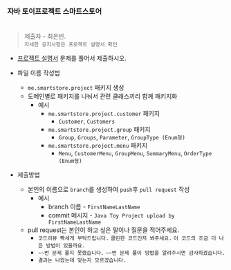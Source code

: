 <br/>

### 자바 토이프로젝트 스마트스토어 <br/><br/>
> 제출자 - 최은빈.  
> ```자세한 공지사항은 프로젝트 설명서 확인```


- [프로젝트 설명서](https://echoiing-fastcampus-backend.notion.site/1-Smart-Store-c6ff44eddc4b4e0b908938728646c30c) 문제를 풀어서 제출하시오.

- 파일 이름 작성법
    - ````me.smartstore.project```` 패키지 생성
    - 도메인별로 패키지를 나눠서 관련 클래스끼리 함께 패키지화
        - 예시
            - ```me.smartstore.project.customer``` 패키지
                - ```Customer```, ```Customers```
            - ```me.smartstore.project.group``` 패키지
                - ```Group```, ```Groups```, ```Parameter```, ```GroupType (Enum형)```
            - ```me.smartstore.project.menu``` 패키지
                - ```Menu```, ```CustomerMenu```, ```GroupMenu```, ```SummaryMenu```, ```OrderType (Enum형)```



- 제출방법
    - 본인의 이름으로 ````branch````를 생성하여 ````push````후 ````pull request```` 작성
        - 예시
            - branch 이름 - ````FirstNameLastName````
            - commit 메시지 - ````Java Toy Project upload by FirstNameLastName````
    - pull request는 본인이 하고 싶은 말이나 질문을 적어주세요.
        - ````코드리뷰 빡세게 부탁드립니다.```` ````클린한 코드인지 봐주세요.```` ````이 코드의 조금 더 나은 방법이 있을까요.````
        - ````~~번 문제 풀지 못했습니다.```` ````~~번 문제 풀이 방법을 알려주시면 감사하겠습니다.````
        - ````결과는 나왔는데 맞는지 모르겠습니다.````
